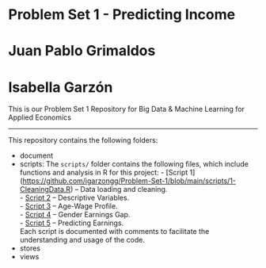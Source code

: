 # Problem Set 1 - Predicting Income 
# Juan Pablo Grimaldos 
# Isabella Garzón 

This is our Problem Set 1 Repository for Big Data & Machine Learning for Applied Economics

---

This repository contains the following folders: 

- document
- scripts:
  The `scripts/` folder contains the following files, which include functions and analysis in R for this project:
         - [Script 1] (https://github.com/igarzongg/Problem-Set-1/blob/main/scripts/1-CleaningData.R) – Data loading and cleaning.  
         - [Script 2](scripts/script2.R) – Descriptive Variables.  
         - [Script 3](scripts/script3.R) – Age-Wage Profile.  
         - [Script 4](scripts/script4.R) – Gender Earnings Gap.  
         - [Script 5](scripts/script5.R) – Predicting Earnings.  
  Each script is documented with comments to facilitate the understanding and usage of the code.
- stores
- views 



